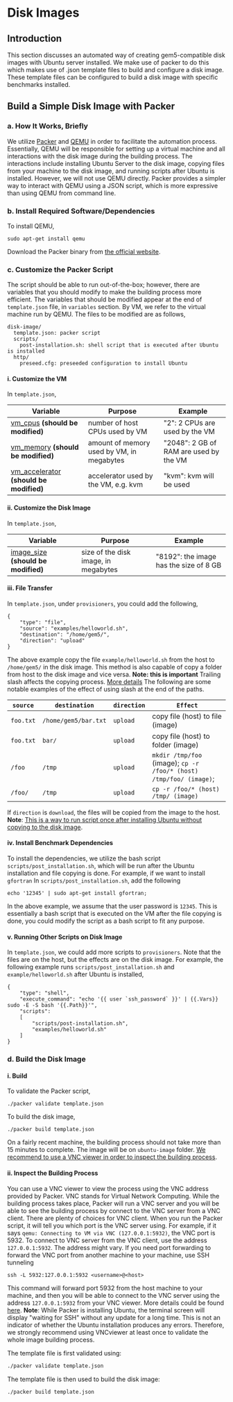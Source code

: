 # Disk Images

## Introduction

This section discusses an automated way of creating gem5-compatible disk images with Ubuntu server installed. We make use of packer to do this which makes use of .json template files to build and configure a disk image. These template files can be configured to build a disk image with specific benchmarks installed.


## Build a Simple Disk Image with Packer
<a name="packerbriefly"></a>
### a. How It Works, Briefly
We utilize [Packer](https://www.packer.io/) and [QEMU](https://www.qemu.org/) in order to facilitate the automation process.
Essentially, QEMU will be responsible for setting up a virtual machine and all interactions with the disk image during the building process.
The interactions include installing Ubuntu Server to the disk image, copying files from your machine to the disk image, and running scripts after Ubuntu is installed.
However, we will not use QEMU directly.
Packer provides a simpler way to interact with QEMU using a JSON script, which is more expressive than using QEMU from command line.
<a name="dependencies"></a>
### b. Install Required Software/Dependencies
To install QEMU,
```shell
sudo apt-get install qemu
```
Download the Packer binary from [the official website](https://www.packer.io/downloads.html).
<a name="customizing"></a>
### c. Customize the Packer Script
The script should be able to run out-of-the-box; however, there are variables that you should modify to make the building process more efficient.
The variables that should be modified appear at the end of `template.json` file, in `variables` section.
By VM, we refer to the virtual machine run by QEMU.
The files to be modified are as follows,
```shell
disk-image/
  template.json: packer script
  scripts/
    post-installation.sh: shell script that is executed after Ubuntu is installed
  http/
    preseed.cfg: preseeded configuration to install Ubuntu
```

<a name="customizingVM"></a>
#### i. Customize the VM
In `template.json`,

| Variable         | Purpose     | Example  |
| ---------------- |-------------|----------|
| [vm_cpus](https://www.packer.io/docs/builders/qemu.html#cpus) **(should be modified)** | number of host CPUs used by VM | "2": 2 CPUs are used by the VM |
| [vm_memory](https://www.packer.io/docs/builders/qemu.html#memory) **(should be modified)** | amount of memory used by VM, in megabytes | "2048": 2 GB of RAM are used by the VM |
| [vm_accelerator](https://www.packer.io/docs/builders/qemu.html#accelerator) **(should be modified)** | accelerator used by the VM, e.g. kvm | "kvm": kvm will be used |

<a name="customizingscripts"></a>
#### ii. Customize the Disk Image
In `template.json`,

| Variable        | Purpose     | Example  |
| ---------------- |-------------|----------|
| [image_size](https://www.packer.io/docs/builders/qemu.html#disk_size) **(should be modified)** | size of the disk image, in megabytes | "8192": the image has the size of 8 GB  |

<a name="customizingscripts2"></a>
#### iii. File Transfer
In `template.json`, under `provisioners`, you could add the following,
```shell
{
    "type": "file",
    "source": "examples/helloworld.sh",
    "destination": "/home/gem5/",
    "direction": "upload"
}
```
The above example copy the file `example/helloworld.sh` from the host to `/home/gem5/` in the disk image.
This method is also capable of copy a folder from host to the disk image and vice versa.
**Note: this is important** Trailing slash affects the copying process. [More details](https://www.packer.io/docs/provisioners/file.html#directory-uploads)
The following are some notable examples of the effect of using slash at the end of the paths.

| `source`        | `destination`     | `direction`  |  `Effect`  |
| ---------------- |-------------|----------|-----|
| `foo.txt` | `/home/gem5/bar.txt` | `upload` | copy file (host) to file (image) |
| `foo.txt` | `bar/` | `upload` | copy file (host) to folder (image) |
| `/foo` | `/tmp` | `upload` | `mkdir /tmp/foo` (image);  `cp -r /foo/* (host) /tmp/foo/ (image)`; |
| `/foo/` | `/tmp` | `upload` | `cp -r /foo/* (host) /tmp/ (image)` |

If `direction` is `download`, the files will be copied from the image to the host.
**Note**: [This is a way to run script once after installing Ubuntu without copying to the disk image](#customizingscripts3).

<a name="customizingscripts3"></a>
#### iv. Install Benchmark Dependencies
To install the dependencies, we utilize the bash script `scripts/post_installation.sh`, which will be run after the Ubuntu installation and file copying is done.
For example, if we want to install `gfortran` In `scripts/post_installation.sh`, add the following
```shell
echo '12345' | sudo apt-get install gfortran;
```
In the above example, we assume that the user password is `12345`.
This is essentially a bash script that is executed on the VM after the file copying is done, you could modify the script as a bash script to fit any purpose.
<a name="customizingscripts4"></a>
#### v. Running Other Scripts on Disk Image
In `template.json`, we could add more scripts to `provisioners`.
Note that the files are on the host, but the effects are on the disk image.
For example, the following example runs `scripts/post_installation.sh` and `example/helloworld.sh` after Ubuntu is installed,
```shell
{
    "type": "shell",
    "execute_command": "echo '{{ user `ssh_password` }}' | {{.Vars}} sudo -E -S bash '{{.Path}}'",
    "scripts":
    [
        "scripts/post-installation.sh",
        "examples/helloworld.sh"
    ]
}
```
<a name="buildsimple"></a>
### d. Build the Disk Image
<a name="simplebuild"></a>
#### i. Build
To validate the Packer script,
```shell
./packer validate template.json
```
To build the disk image,
```shell
./packer build template.json
```
On a fairly recent machine, the building process should not take more than 15 minutes to complete.
The image will be on `ubuntu-image` folder.
[We recommend to use a VNC viewer in order to inspect the building process](#inspect).
<a name="inspect"></a>
#### ii. Inspect the Building Process
You can use a VNC viewer to view the process using the VNC address provided by Packer.
VNC stands for Virtual Network Computing.
While the building process takes place, Packer will run a VNC server and you will be able to see the building process by connect to the VNC server from a VNC client.
There are plenty of choices for VNC client. When you run the Packer script, it will tell you which port is the VNC server using. For example, if it says `qemu: Connecting to VM via VNC (127.0.0.1:5932)`, the VNC port is 5932.
To connect to VNC server from the VNC client, use the address `127.0.0.1:5932`. The address might vary.
If you need port forwarding to forward the VNC port from another machine to your machine, use SSH tunneling
```shell
ssh -L 5932:127.0.0.1:5932 <username>@<host>
```
This command will forward port 5932 from the host machine to your machine, and then you will be able to connect to the VNC server using the address `127.0.0.1:5932` from your VNC viewer.
More details could be found [here](https://www.cl.cam.ac.uk/research/dtg/attarchive/vnc/sshvnc.html).
**Note**: While Packer is installing Ubuntu, the terminal screen will display "waiting for SSH" without any update for a long time.
This is not an indicator of whether the Ubuntu installation produces any errors.
Therefore, we strongly recommend using VNCviewer at least once to validate the whole image building process.
<a name="checking"></a>


The template file is first validated using:
```sh
./packer validate template.json
```
The template file is then used to build the disk image:
```sh
./packer build template.json
```
